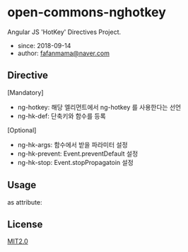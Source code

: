 # open-commons-nghotkey
Angular JS 'HotKey' Directives Project.

- since: 2018-09-14
- author: fafanmama@naver.com

## Directive
[Mandatory]
- ng-hotkey: 해당 엘리먼트에서 ng-hotkey 를 사용한다는 선언
- ng-hk-def: 단축키와 함수를 등록

[Optional]
- ng-hk-args: 함수에서 받을 파라미터 설정
- ng-hk-prevent: Event.preventDefault 설정
- ng-hk-stop: Event.stopPropagatoin 설정

## Usage
as attribute:
    <ANY
      ng-hotkey
      ng-hk-def = ''>

  
## License
[MIT2.0](https://opensource.org/licenses/MIT)


      
